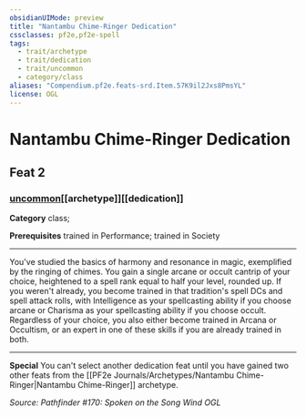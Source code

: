 ```yaml
---
obsidianUIMode: preview
title: "Nantambu Chime-Ringer Dedication"
cssclasses: pf2e,pf2e-spell
tags:
  - trait/archetype
  - trait/dedication
  - trait/uncommon
  - category/class
aliases: "Compendium.pf2e.feats-srd.Item.57K9il2Jxs8PmsYL"
license: OGL
---
```

# Nantambu Chime-Ringer Dedication
## Feat 2
### [uncommon](uncommon "Uncommon Rarity Trait")[[archetype]][[dedication]]

**Category** class; 



**Prerequisites** trained in Performance; trained in Society
* * *
You've studied the basics of harmony and resonance in magic, exemplified by the ringing of chimes. You gain a single arcane or occult cantrip of your choice, heightened to a spell rank equal to half your level, rounded up. If you weren't already, you become trained in that tradition's spell DCs and spell attack rolls, with Intelligence as your spellcasting ability if you choose arcane or Charisma as your spellcasting ability if you choose occult. Regardless of your choice, you also either become trained in Arcana or Occultism, or an expert in one of these skills if you are already trained in both.

* * *

**Special** You can't select another dedication feat until you have gained two other feats from the [[PF2e Journals/Archetypes/Nantambu Chime-Ringer|Nantambu Chime-Ringer]] archetype.

*Source: Pathfinder #170: Spoken on the Song Wind*
*OGL*